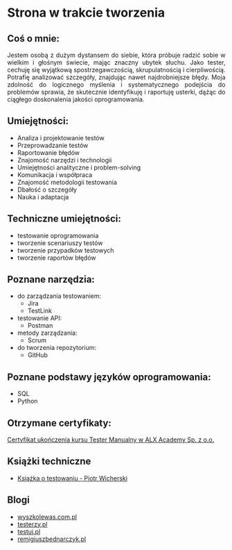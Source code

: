 # Strona w trakcie tworzenia

## Coś o mnie:
<p align="justify">Jestem osobą z dużym dystansem do siebie, która próbuje radzić sobie w wielkim i głośnym świecie, mając znaczny ubytek słuchu. Jako tester, cechuję się wyjątkową spostrzegawczością, skrupulatnością i cierpliwością. Potrafię analizować szczegóły, znajdując nawet najdrobniejsze błędy. Moja zdolność do logicznego myślenia i systematycznego podejścia do problemów sprawia, że skutecznie identyfikuję i raportuję usterki, dążąc do ciągłego doskonalenia jakości oprogramowania.</p>

## Umiejętności:
- Analiza i projektowanie testów
- Przeprowadzanie testów
- Raportowanie błędów
- Znajomość narzędzi i technologii
- Umiejętności analityczne i problem-solving
- Komunikacja i współpraca
- Znajomość metodologii testowania
- Dbałość o szczegóły
- Nauka i adaptacja

## Techniczne umiejętności:
- testowanie oprogramowania
- tworzenie scenariuszy testów
- tworzenie przypadków testowych
- tworzenie raportów błędów

## Poznane narzędzia:
- do zarządzania testowaniem:
  - Jira
  - TestLink
- testowanie API:
  - Postman
- metody zarządzania:
  - Scrum
- do tworzenia repozytorium:
  - GitHub

## Poznane podstawy języków oprogramowania:
- SQL
- Python

## Otrzymane certyfikaty:
[Certyfikat ukończenia kursu Tester Manualny w ALX Academy Sp. z o.o.](https://www.alx.pl/certyfikat/natalia-mecina/f85682066a614975a07ff55ba74d825a/)

## Książki techniczne
- [Książka o testowaniu - Piotr Wicherski](https://ksiazka.testowanieoprogramowania.pl/)

## Blogi
- [wyszkolewas.com.pl](https://www.wyszkolewas.com.pl/blog/)
- [testerzy.pl](https://testerzy.pl/baza-wiedzy)
- [testuj.pl](https://testuj.pl/blog)
- [remigiuszbednarczyk.pl](https://remigiuszbednarczyk.pl/artykuly-dotyczace-testowania)

